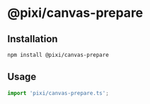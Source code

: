 # @pixi/canvas-prepare

## Installation

```bash
npm install @pixi/canvas-prepare
```

## Usage

```js
import 'pixi/canvas-prepare.ts';
```